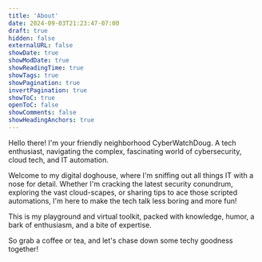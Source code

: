 ```yaml
---
title: 'About'
date: 2024-09-03T21:23:47-07:00
draft: true
hidden: false
externalURL: false
showDate: true
showModDate: true
showReadingTime: true
showTags: true
showPagination: true
invertPagination: true
showToC: true
openToC: false
showComments: false
showHeadingAnchors: true
---
```


Hello there! I'm your friendly neighborhood CyberWatchDoug. A tech enthusiast, navigating the complex, fascinating world of cybersecurity, cloud tech, and IT automation.

Welcome to my digital doghouse, where I'm sniffing out all things IT with a nose for detail. Whether I'm cracking the latest security conundrum, exploring the vast cloud-scapes, or sharing tips to ace those scripted automations, I'm here to make the tech talk less boring and more fun!

This is my playground and virtual toolkit, packed with knowledge, humor, a bark of enthusiasm, and a bite of expertise.

So grab a coffee or tea, and let's chase down some techy goodness together!